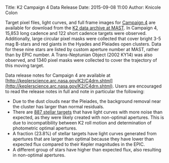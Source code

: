 Title: K2 Campaign 4 Data Release
Date: 2015-09-08 11:00
Author: Knicole Colon

Target pixel files, light curves, and full frame images for [Campaign 4](http://keplerscience.arc.nasa.gov/K2/GuestInvestigationsC04.shtml) are available for download from the [K2 data archive at MAST](https://archive.stsci.edu/k2/). In Campaign 4, 15,853 long cadence and 122 short cadence targets were observed. Additionally, large circular pixel masks were collected that cover bright 3-5 mag B-stars and red giants in the Hyades and Pleiades open clusters.  Data for these nine stars are listed by custom aperture number at MAST, rather than by EPIC number.  A Trans-Neptunian Object (2002 KY14) was also observed, and 1340 pixel masks were collected to cover the trajectory of this moving target.

Data release notes for Campaign 4 are available at [http://keplerscience.arc.nasa.gov/K2/C4drn.shtml](http://keplerscience.arc.nasa.gov/K2/C4drn.shtml). Users are encouraged to read the release notes in full and note in particular the following:

* Due to the dust clouds near the Pleiades, the background removal near the cluster has larger than normal residuals. 
* There are [887 stellar targets](http://keplerscience.arc.nasa.gov/K2/K2drn/C4/C4_reduced_ap_targets.txt) that have light curves with more noise than expected, as they were likely created with non-optimal apertures.  This is due to incompatibility between K2 roll motion and determination of photometric optimal apertures.
* A fraction (23.8%) of stellar targets have light curves generated from apertures that are larger than optimal because they have lower than expected flux compared to their Kepler magnitudes in the EPIC.
* A different group of stars have higher than expected flux, also resulting in non-optimal apertures.
